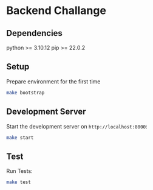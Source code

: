 # Backend Challange

## Dependencies 

python >= 3.10.12
pip >= 22.0.2


## Setup

Prepare environment for the first time

```bash
make bootstrap
```

## Development Server

Start the development server on `http://localhost:8000`:

```bash
make start
```

## Test

Run Tests:

```bash
make test
```
